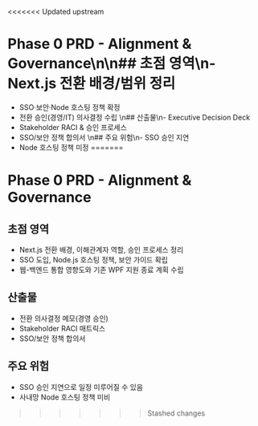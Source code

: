 <<<<<<< Updated upstream
# Phase 0 PRD - Alignment & Governance\n\n## 초점 영역\n- Next.js 전환 배경/범위 정리
- SSO·보안·Node 호스팅 정책 확정
- 전환 승인(경영/IT) 의사결정 수립
\n## 산출물\n- Executive Decision Deck
- Stakeholder RACI & 승인 프로세스
- SSO/보안 정책 합의서
\n## 주요 위험\n- SSO 승인 지연
- Node 호스팅 정책 미정
=======
# Phase 0 PRD - Alignment & Governance

## 초점 영역
- Next.js 전환 배경, 이해관계자 역할, 승인 프로세스 정리
- SSO 도입, Node.js 호스팅 정책, 보안 가이드 확립
- 웹-백엔드 통합 영향도와 기존 WPF 지원 종료 계획 수립

## 산출물
- 전환 의사결정 메모(경영 승인)
- Stakeholder RACI 매트릭스
- SSO/보안 정책 합의서

## 주요 위험
- SSO 승인 지연으로 일정 미루어질 수 있음
- 사내망 Node 호스팅 정책 미비
>>>>>>> Stashed changes
